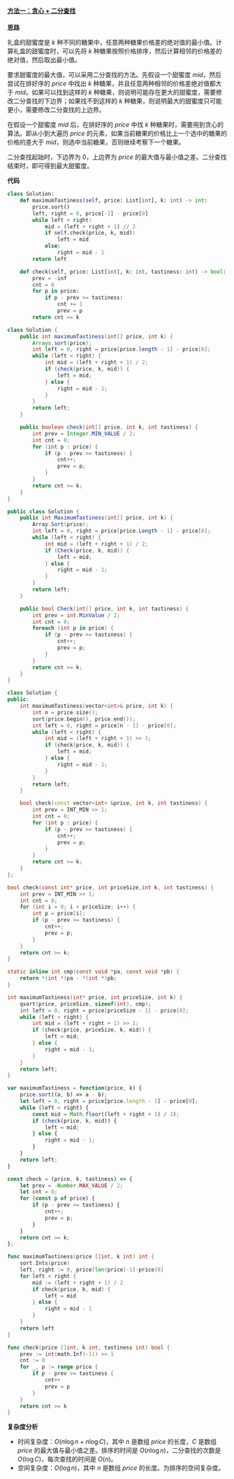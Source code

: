 #### [方法一：贪心 + 二分查找](https://leetcode.cn/problems/maximum-tastiness-of-candy-basket/solutions/2290689/li-he-de-zui-da-tian-mi-du-by-leetcode-s-sq44/)

**思路**

礼盒的甜蜜度是 $k$ 种不同的糖果中，任意两种糖果价格差的绝对值的最小值。计算礼盒的甜蜜度时，可以先将 $k$ 种糖果按照价格排序，然后计算相邻的价格差的绝对值，然后取出最小值。

要求甜蜜度的最大值，可以采用二分查找的方法。先假设一个甜蜜度 $mid$，然后尝试在排好序的 $price$ 中找出 $k$ 种糖果，并且任意两种相邻的价格差绝对值都大于 $mid$。如果可以找到这样的 $k$ 种糖果，则说明可能存在更大的甜蜜度，需要修改二分查找的下边界；如果找不到这样的 $k$ 种糖果，则说明最大的甜蜜度只可能更小，需要修改二分查找的上边界。

在假设一个甜蜜度 $mid$ 后，在排好序的 $price$ 中找 $k$ 种糖果时，需要用到贪心的算法。即从小到大遍历 $price$ 的元素，如果当前糖果的价格比上一个选中的糖果的价格的差大于 $mid$，则选中当前糖果，否则继续考察下一个糖果。

二分查找起始时，下边界为 $0$，上边界为 $price$ 的最大值与最小值之差。二分查找结束时，即可得到最大甜蜜度。

**代码**

```python
class Solution:
    def maximumTastiness(self, price: List[int], k: int) -> int:
        price.sort()
        left, right = 0, price[-1] - price[0]
        while left < right:
            mid = (left + right + 1) // 2
            if self.check(price, k, mid):
                left = mid
            else:
                right = mid - 1
        return left

    def check(self, price: List[int], k: int, tastiness: int) -> bool:
        prev = -inf
        cnt = 0
        for p in price:
            if p - prev >= tastiness:
                cnt += 1
                prev = p
        return cnt >= k
```

```java
class Solution {
    public int maximumTastiness(int[] price, int k) {
        Arrays.sort(price);
        int left = 0, right = price[price.length - 1] - price[0];
        while (left < right) {
            int mid = (left + right + 1) / 2;
            if (check(price, k, mid)) {
                left = mid;
            } else {
                right = mid - 1;
            }
        }
        return left;
    }

    public boolean check(int[] price, int k, int tastiness) {
        int prev = Integer.MIN_VALUE / 2;
        int cnt = 0;
        for (int p : price) {
            if (p - prev >= tastiness) {
                cnt++;
                prev = p;
            }
        }
        return cnt >= k;
    }
}
```

```csharp
public class Solution {
    public int MaximumTastiness(int[] price, int k) {
        Array.Sort(price);
        int left = 0, right = price[price.Length - 1] - price[0];
        while (left < right) {
            int mid = (left + right + 1) / 2;
            if (Check(price, k, mid)) {
                left = mid;
            } else {
                right = mid - 1;
            }
        }
        return left;
    }

    public bool Check(int[] price, int k, int tastiness) {
        int prev = int.MinValue / 2;
        int cnt = 0;
        foreach (int p in price) {
            if (p - prev >= tastiness) {
                cnt++;
                prev = p;
            }
        }
        return cnt >= k;
    }
}
```

```cpp
class Solution {
public:
    int maximumTastiness(vector<int>& price, int k) {
        int n = price.size();
        sort(price.begin(), price.end());
        int left = 0, right = price[n - 1] - price[0];
        while (left < right) {
            int mid = (left + right + 1) >> 1;
            if (check(price, k, mid)) {
                left = mid;
            } else {
                right = mid - 1;
            }
        }
        return left;
    }

    bool check(const vector<int> &price, int k, int tastiness) {
        int prev = INT_MIN >> 1;
        int cnt = 0;
        for (int p : price) {
            if (p - prev >= tastiness) {
                cnt++;
                prev = p;
            }
        }
        return cnt >= k;
    }
};
```

```c
bool check(const int* price, int priceSize,int k, int tastiness) {
    int prev = INT_MIN >> 1;
    int cnt = 0;
    for (int i = 0; i < priceSize; i++) {
        int p = price[i];
        if (p - prev >= tastiness) {
            cnt++;
            prev = p;
        }
    }
    return cnt >= k;
}

static inline int cmp(const void *pa, const void *pb) {
    return *(int *)pa - *(int *)pb;
}

int maximumTastiness(int* price, int priceSize, int k) {
    qsort(price, priceSize, sizeof(int), cmp);
    int left = 0, right = price[priceSize - 1] - price[0];
    while (left < right) {
        int mid = (left + right + 1) >> 1;
        if (check(price, priceSize, k, mid)) {
            left = mid;
        } else {
            right = mid - 1;
        }
    }
    return left;
}
```

```javascript
var maximumTastiness = function(price, k) {
    price.sort((a, b) => a - b);
    let left = 0, right = price[price.length - 1] - price[0];
    while (left < right) {
        const mid = Math.floor((left + right + 1) / 2);
        if (check(price, k, mid)) {
            left = mid;
        } else {
            right = mid - 1;
        }
    }
    return left;
}

const check = (price, k, tastiness) => {
    let prev = -Number.MAX_VALUE / 2;
    let cnt = 0;
    for (const p of price) {
        if (p - prev >= tastiness) {
            cnt++;
            prev = p;
        }
    }
    return cnt >= k;
};
```

```go
func maximumTastiness(price []int, k int) int {
    sort.Ints(price)
    left, right := 0, price[len(price)-1]-price[0]
    for left < right {
        mid := (left + right + 1) / 2
        if check(price, k, mid) {
            left = mid
        } else {
            right = mid - 1
        }
    }
    return left
}

func check(price []int, k int, tastiness int) bool {
    prev := int(math.Inf(-1)) >> 1
    cnt := 0
    for _, p := range price {
        if p - prev >= tastiness {
            cnt++
            prev = p
        }
    }
    return cnt >= k
}
```

**复杂度分析**

-   时间复杂度：$O(n \log n + n \log C)$，其中 $n$ 是数组 $price$ 的长度，$C$ 是数组 $price$ 的最大值与最小值之差。排序的时间是 $O(n \log n)$，二分查找的次数是 $O(\log C)$，每次查找的时间是 $O(n)$。
-   空间复杂度：$O(\log n)$，其中 $n$ 是数组 $price$ 的长度。为排序的空间复杂度。

